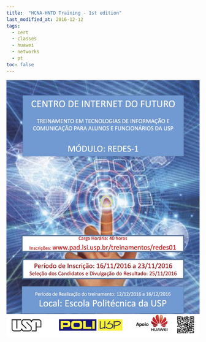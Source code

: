 ```yaml
---
title:  "HCNA-HNTD Training - 1st edition"
last_modified_at: 2016-12-12
tags:
  - cert
  - classes
  - huawei
  - networks
  - pt
toc: false
---
```


![](/assets/images/posts/2016-12-12-hntd-01.jpeg)
